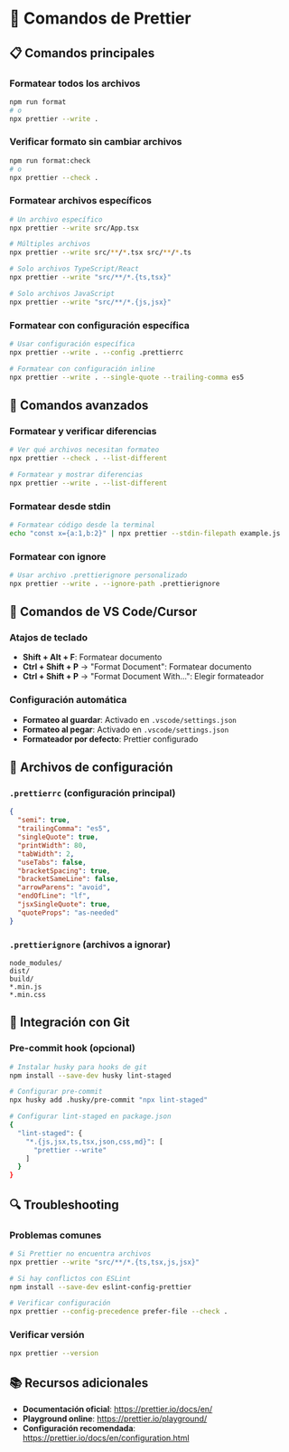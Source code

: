 # 🎨 Comandos de Prettier

## 📋 Comandos principales

### Formatear todos los archivos

```bash
npm run format
# o
npx prettier --write .
```

### Verificar formato sin cambiar archivos

```bash
npm run format:check
# o
npx prettier --check .
```

### Formatear archivos específicos

```bash
# Un archivo específico
npx prettier --write src/App.tsx

# Múltiples archivos
npx prettier --write src/**/*.tsx src/**/*.ts

# Solo archivos TypeScript/React
npx prettier --write "src/**/*.{ts,tsx}"

# Solo archivos JavaScript
npx prettier --write "src/**/*.{js,jsx}"
```

### Formatear con configuración específica

```bash
# Usar configuración específica
npx prettier --write . --config .prettierrc

# Formatear con configuración inline
npx prettier --write . --single-quote --trailing-comma es5
```

## 🔧 Comandos avanzados

### Formatear y verificar diferencias

```bash
# Ver qué archivos necesitan formateo
npx prettier --check . --list-different

# Formatear y mostrar diferencias
npx prettier --write . --list-different
```

### Formatear desde stdin

```bash
# Formatear código desde la terminal
echo "const x={a:1,b:2}" | npx prettier --stdin-filepath example.js
```

### Formatear con ignore

```bash
# Usar archivo .prettierignore personalizado
npx prettier --write . --ignore-path .prettierignore
```

## 🎯 Comandos de VS Code/Cursor

### Atajos de teclado

- **Shift + Alt + F**: Formatear documento
- **Ctrl + Shift + P** → "Format Document": Formatear documento
- **Ctrl + Shift + P** → "Format Document With...": Elegir formateador

### Configuración automática

- **Formateo al guardar**: Activado en `.vscode/settings.json`
- **Formateo al pegar**: Activado en `.vscode/settings.json`
- **Formateador por defecto**: Prettier configurado

## 📁 Archivos de configuración

### `.prettierrc` (configuración principal)

```json
{
  "semi": true,
  "trailingComma": "es5",
  "singleQuote": true,
  "printWidth": 80,
  "tabWidth": 2,
  "useTabs": false,
  "bracketSpacing": true,
  "bracketSameLine": false,
  "arrowParens": "avoid",
  "endOfLine": "lf",
  "jsxSingleQuote": true,
  "quoteProps": "as-needed"
}
```

### `.prettierignore` (archivos a ignorar)

```
node_modules/
dist/
build/
*.min.js
*.min.css
```

## 🚀 Integración con Git

### Pre-commit hook (opcional)

```bash
# Instalar husky para hooks de git
npm install --save-dev husky lint-staged

# Configurar pre-commit
npx husky add .husky/pre-commit "npx lint-staged"

# Configurar lint-staged en package.json
{
  "lint-staged": {
    "*.{js,jsx,ts,tsx,json,css,md}": [
      "prettier --write"
    ]
  }
}
```

## 🔍 Troubleshooting

### Problemas comunes

```bash
# Si Prettier no encuentra archivos
npx prettier --write "src/**/*.{ts,tsx,js,jsx}"

# Si hay conflictos con ESLint
npm install --save-dev eslint-config-prettier

# Verificar configuración
npx prettier --config-precedence prefer-file --check .
```

### Verificar versión

```bash
npx prettier --version
```

## 📚 Recursos adicionales

- **Documentación oficial**: https://prettier.io/docs/en/
- **Playground online**: https://prettier.io/playground/
- **Configuración recomendada**: https://prettier.io/docs/en/configuration.html
